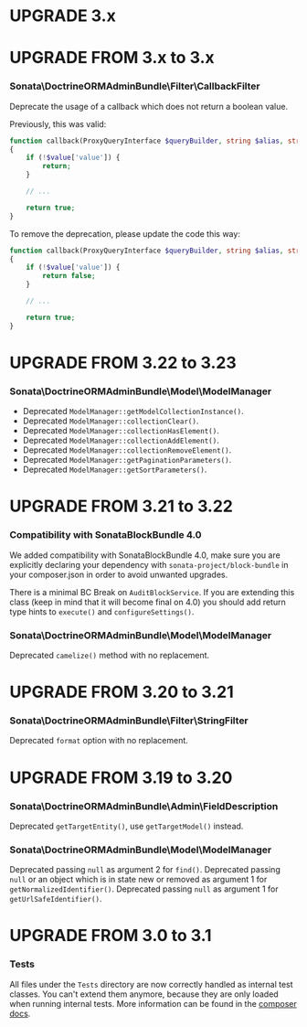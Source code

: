 UPGRADE 3.x
===========

UPGRADE FROM 3.x to 3.x
=======================

### Sonata\DoctrineORMAdminBundle\Filter\CallbackFilter

Deprecate the usage of a callback which does not return a boolean value.

Previously, this was valid:
```php
function callback(ProxyQueryInterface $queryBuilder, string $alias, string $field, array $value)
{
    if (!$value['value']) {
        return;
    }

    // ...

    return true;
}
```
To remove the deprecation, please update the code this way:
```php
function callback(ProxyQueryInterface $queryBuilder, string $alias, string $field, array $value): bool
{
    if (!$value['value']) {
        return false;
    }

    // ...

    return true;
}
```

UPGRADE FROM 3.22 to 3.23
=========================

### Sonata\DoctrineORMAdminBundle\Model\ModelManager

- Deprecated `ModelManager::getModelCollectionInstance()`.
- Deprecated `ModelManager::collectionClear()`.
- Deprecated `ModelManager::collectionHasElement()`.
- Deprecated `ModelManager::collectionAddElement()`.
- Deprecated `ModelManager::collectionRemoveElement()`.
- Deprecated `ModelManager::getPaginationParameters()`.
- Deprecated `ModelManager::getSortParameters()`.

UPGRADE FROM 3.21 to 3.22
=========================

### Compatibility with SonataBlockBundle 4.0

We added compatibility with SonataBlockBundle 4.0, make sure you are explicitly declaring your dependency
with `sonata-project/block-bundle` in your composer.json in order to avoid unwanted upgrades.

There is a minimal BC Break on `AuditBlockService`. If you are extending this class (keep in mind that it will become final on 4.0) you should add return type hints to `execute()` and `configureSettings()`.

### Sonata\DoctrineORMAdminBundle\Model\ModelManager

Deprecated `camelize()` method with no replacement.

UPGRADE FROM 3.20 to 3.21
=========================

### Sonata\DoctrineORMAdminBundle\Filter\StringFilter

Deprecated `format` option with no replacement.

UPGRADE FROM 3.19 to 3.20
=========================

### Sonata\DoctrineORMAdminBundle\Admin\FieldDescription

Deprecated `getTargetEntity()`, use `getTargetModel()` instead.

### Sonata\DoctrineORMAdminBundle\Model\ModelManager

Deprecated passing `null` as argument 2 for `find()`.
Deprecated passing `null` or an object which is in state new or removed as argument 1 for `getNormalizedIdentifier()`.
Deprecated passing `null` as argument 1 for `getUrlSafeIdentifier()`.

UPGRADE FROM 3.0 to 3.1
=======================

### Tests

All files under the ``Tests`` directory are now correctly handled as internal test classes.
You can't extend them anymore, because they are only loaded when running internal tests.
More information can be found in the [composer docs](https://getcomposer.org/doc/04-schema.md#autoload-dev).
